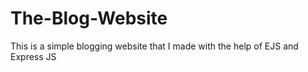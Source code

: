 # The-Blog-Website


This is a simple blogging website that I made with the help of EJS and Express JS
